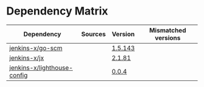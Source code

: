 # Dependency Matrix

Dependency | Sources | Version | Mismatched versions
---------- | ------- | ------- | -------------------
[jenkins-x/go-scm](https://github.com/jenkins-x/go-scm) |  | [1.5.143]() | 
[jenkins-x/jx](https://github.com/jenkins-x/jx) |  | [2.1.81](https://github.com/jenkins-x/jx/releases/tag/v2.1.81) | 
[jenkins-x/lighthouse-config](https://github.com/jenkins-x/lighthouse-config) |  | [0.0.4]() | 
